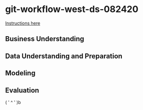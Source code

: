 # git-workflow-west-ds-082420

[Instructions here](/instructions.md)

## Business Understanding

## Data Understanding and Preparation

## Modeling

## Evaluation


(  ' ^ ' )b